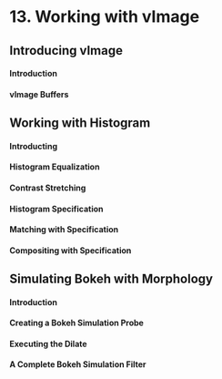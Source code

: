 # 13. Working with vImage
## Introducing vImage
#### Introduction
#### vImage Buffers

## Working with Histogram
#### Introducting
#### Histogram Equalization
#### Contrast Stretching
#### Histogram Specification
#### Matching with Specification
#### Compositing with Specification

## Simulating Bokeh with Morphology
#### Introduction
#### Creating a Bokeh Simulation Probe
#### Executing the Dilate
#### A Complete Bokeh Simulation Filter
